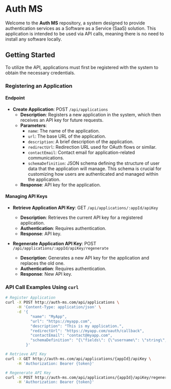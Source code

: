 # Auth MS

Welcome to the **Auth MS** repository, a system designed to provide authentication services as a Software as a Service (SaaS) solution. This application is intended to be used via API calls, meaning there is no need to install any software locally.

## Getting Started

To utilize the API, applications must first be registered with the system to obtain the necessary credentials.

### Registering an Application

#### Endpoint

- **Create Application**: POST `/api/applications`
  - **Description**: Registers a new application in the system, which then receives an API key for future requests.
  - **Parameters**:
    - `name`: The name of the application.
    - `url`: The base URL of the application.
    - `description`: A brief description of the application.
    - `redirectUrl`: Redirection URL used for OAuth flows or similar.
    - `contactEmail`: Contact email for application-related communications.
    - `schemaDefinition`: JSON schema defining the structure of user data that the application will manage. This schema is crucial for customizing how users are authenticated and managed within the application.
  - **Response**: API key for the application.

#### Managing API Keys

- **Retrieve Application API Key**: GET `/api/applications/:appId/apiKey`

  - **Description**: Retrieves the current API key for a registered application.
  - **Authentication**: Requires authentication.
  - **Response**: API key.

- **Regenerate Application API Key**: POST `/api/applications/:appId/apiKey/regenerate`
  - **Description**: Generates a new API key for the application and replaces the old one.
  - **Authentication**: Requires authentication.
  - **Response**: New API key.

### API Call Examples Using `curl`

```bash
# Register Application
curl -X POST http://auth-ms.com/api/applications \
     -H 'Content-Type: application/json' \
     -d '{
           "name": "MyApp",
           "url": "https://myapp.com",
           "description": "This is my application.",
           "redirectUrl": "https://myapp.com/oauth/callback",
           "contactEmail": "contact@myapp.com",
           "schemaDefinition": "{\"fields\": {\"username\": \"string\", \"password\": \"string\"}}"
         }'

# Retrieve API Key
curl -X GET http://auth-ms.com/api/applications/{appId}/apiKey \
     -H 'Authorization: Bearer {token}'

# Regenerate API Key
curl -X POST http://auth-ms.com/api/applications/{appId}/apiKey/regenerate \
     -H 'Authorization: Bearer {token}'
```
